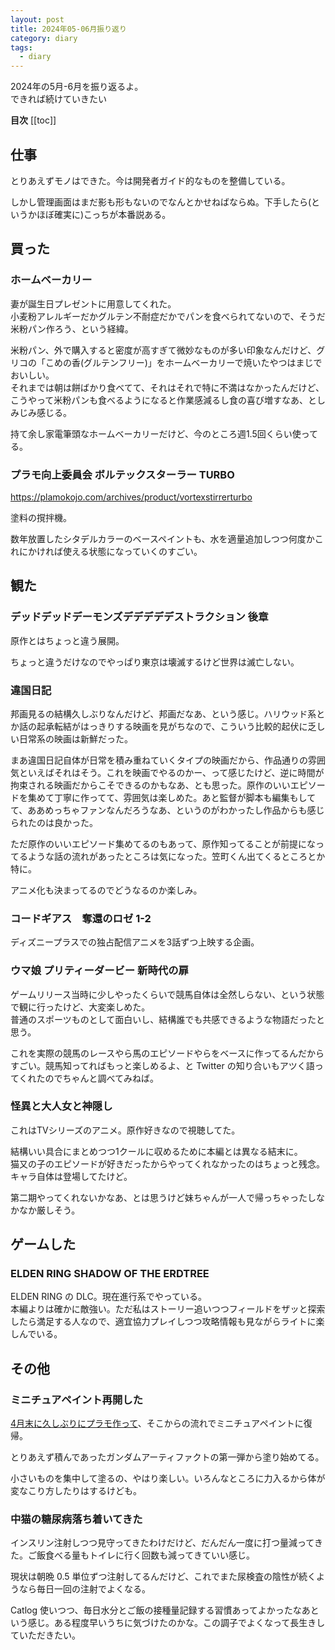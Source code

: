 ```yaml
---
layout: post
title: 2024年05-06月振り返り
category: diary
tags:
  - diary
---
```


2024年の5月-6月を振り返るよ。  
できれば続けていきたい

**目次**
[[toc]]

## 仕事

とりあえずモノはできた。今は開発者ガイド的なものを整備している。

しかし管理画面はまだ影も形もないのでなんとかせねばならぬ。下手したら(というかほぼ確実に)こっちが本番説ある。

## 買った

### ホームベーカリー

<VPAmazonGoods
  :detail='{"title":"パナソニック ホームベーカリー パン焼き器 餅つき機 1斤 41メニュー おうち乃が美対応 レシピブック付き ホワイト SD-MT4-W","maker":"パナソニック(Panasonic)","asin":"B097RFZ2C7","imageUrl":"https://m.media-amazon.com/images/I/61po69brJ5S._AC_SY879_.jpg"}'/>

妻が誕生日プレゼントに用意してくれた。  
小麦粉アレルギーだかグルテン不耐症だかでパンを食べられてないので、そうだ米粉パン作ろう、という経緯。

米粉パン、外で購入すると密度が高すぎて微妙なものが多い印象なんだけど、グリコの「こめの香(グルテンフリー)」をホームベーカリーで焼いたやつはまじでおいしい。  
それまでは朝は餅ばかり食べてて、それはそれで特に不満はなかったんだけど、こうやって米粉パンも食べるようになると作業感減るし食の喜び増すなあ、としみじみ感じる。

持て余し家電筆頭なホームベーカリーだけど、今のところ週1.5回くらい使ってる。

### プラモ向上委員会 ボルテックスターラー TURBO

<VPAmazonGoods
  :detail='{"title":"プラモ向上委員会 plamokojo ボルテックスターラーTurbo ホビー用工具 PMKJ020","maker":"プラモ向上委員会(Puramokoujouiinkai)","asin":"B0BLRMY5P1","imageUrl":"https://m.media-amazon.com/images/I/510blINmMtL._AC_SX679_.jpg"}'/>

https://plamokojo.com/archives/product/vortexstirrerturbo

塗料の撹拌機。

数年放置したシタデルカラーのベースペイントも、水を適量追加しつつ何度かこれにかければ使える状態になっていくのすごい。

## 観た

### デッドデッドデーモンズデデデデデストラクション 後章

原作とはちょっと違う展開。

ちょっと違うだけなのでやっぱり東京は壊滅するけど世界は滅亡しない。

### 違国日記

邦画見るの結構久しぶりなんだけど、邦画だなあ、という感じ。ハリウッド系とか話の起承転結がはっきりする映画を見がちなので、こういう比較的起伏に乏しい日常系の映画は新鮮だった。

まあ違国日記自体が日常を積み重ねていくタイプの映画だから、作品通りの雰囲気といえばそれはそう。これを映画でやるのかー、って感じたけど、逆に時間が拘束される映画だからこそできるのかもなあ、とも思った。原作のいいエピソードを集めて丁寧に作ってて、雰囲気は楽しめた。あと監督が脚本も編集もしてて、ああめっちゃファンなんだろうなあ、というのがわかったし作品からも感じられたのは良かった。

ただ原作のいいエピソード集めてるのもあって、原作知ってることが前提になってるような話の流れがあったところは気になった。笠町くん出てくるところとか特に。

アニメ化も決まってるのでどうなるのか楽しみ。

### コードギアス　奪還のロゼ 1-2

ディズニープラスでの独占配信アニメを3話ずつ上映する企画。

### ウマ娘 プリティーダービー 新時代の扉

ゲームリリース当時に少しやったくらいで競馬自体は全然しらない、という状態で観に行ったけど、大変楽しめた。  
普通のスポーツものとして面白いし、結構誰でも共感できるような物語だったと思う。

これを実際の競馬のレースやら馬のエピソードやらをベースに作ってるんだからすごい。競馬知ってればもっと楽しめるよ、と Twitter の知り合いもアツく語ってくれたのでちゃんと調べてみねば。

### 怪異と大人女と神隠し

これはTVシリーズのアニメ。原作好きなので視聴してた。

結構いい具合にまとめつつ1クールに収めるために本編とは異なる結末に。  
猫又の子のエピソードが好きだったからやってくれなかったのはちょっと残念。キャラ自体は登場してたけど。

第二期やってくれないかなあ、とは思うけど妹ちゃんが一人で帰っちゃったしなかなか厳しそう。

## ゲームした

### ELDEN RING SHADOW OF THE ERDTREE

ELDEN RING の DLC。現在進行系でやっている。  
本編よりは確かに敵強い。ただ私はストーリー追いつつフィールドをザッと探索したら満足する人なので、適宜協力プレイしつつ攻略情報も見ながらライトに楽しんでいる。

## その他

### ミニチュアペイント再開した

[4月末に久しぶりにプラモ作って](/2024/05/07/3to4-wrapup/)、そこからの流れでミニチュアペイントに復帰。

とりあえず積んであったガンダムアーティファクトの第一弾から塗り始めてる。

小さいものを集中して塗るの、やはり楽しい。いろんなところに力入るから体が変なこり方したりはするけども。

### 中猫の糖尿病落ち着いてきた

インスリン注射しつつ見守ってきたわけだけど、だんだん一度に打つ量減ってきた。ご飯食べる量もトイレに行く回数も減ってきていい感じ。

現状は朝晩 0.5 単位ずつ注射してるんだけど、これでまた尿検査の陰性が続くようなら毎日一回の注射でよくなる。

Catlog 使いつつ、毎日水分とご飯の接種量記録する習慣あってよかったなあという感じ。ある程度早いうちに気づけたのかな。この調子でよくなって長生きしていただきたい。
